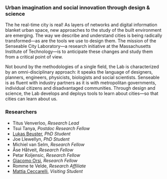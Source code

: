 ### Urban imagination and social innovation through design & science
The he real-time city is real! As layers of networks and digital information blanket urban space, new approaches to the study of the built environment are emerging. The way we describe and understand cities is being radically transformed—as are the tools we use to design them. The mission of the Senseable City Laboratory—a research initiative at the Massachusetts Institute of Technology—is to anticipate these changes and study them from a critical point of view.

Not bound by the methodologies of a single field, the Lab is characterized by an omni-disciplinary approach: it speaks the language of designers, planners, engineers, physicists, biologists and social scientists. Senseable is as fluent with industry partners as it is with metropolitan governments, individual citizens and disadvantaged communities. Through design and science, the Lab develops and deploys tools to learn about cities—so that cities can learn about us.

### Researchers
- Titus Venverloo, *Research Lead*
- Tsui Tanya, *Postdoc Research Fellow*
- [Lukas Beuster](researchers/lukas-beuster.md), *PhD Student*
- Joe Llewellyn, *PhD Student*
- Michiel van Selm, *Research Fellow*
- Åse Håtveit, *Research Fellow*
- Petar Koljensic, *Research Fellow*
- [Giacomo Orsi](researchers/giacomo-orsi.md), *Research Fellow*
- Romme te Velde, *Research Affiliate*
- [Mattia Ceccarelli](researchers/mattia-ceccarelli.md), *Visiting Student*